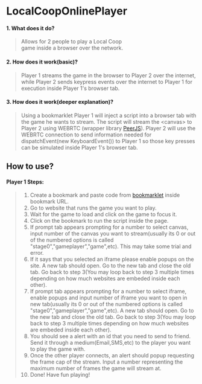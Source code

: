 # LocalCoopOnlinePlayer
  #### 1. What does it do?
  >Allows for 2 people to play a Local Coop <br>
  >game inside a browser over the network.
  #### 2. How does it work(basic)?
  >Player 1 streams the game in the browser to Player 2 over the internet, <br>
  >while Player 2 sends keypress events over the internet to Player 1 for <br>
  >execution inside Player 1's browser tab.
  #### 3. How does it work(deeper explanation)?
  >Using a bookmarklet Player 1 will inject a script into a browser tab 
  >with the game he wants to stream. The script will stream the \<canvas\>
  >to Player 2 using WEBRTC (wrapper library [PeerJS](https://peerjs.com/)). 
  >Player 2 will use the WEBRTC connection to send information needed for
  > dispatchEvent(new KeyboardEvent()) to Player 1 so those key presses can
  > be simulated inside Player 1's browser tab.
  ## How to use?
  #### Player 1 Steps:
  > 1. Create a bookmark and paste code from [bookmarklet](https://github.com/seamoose44499958/LocalCoopOnlinePlayer/blob/master/src/bookmarklet.txt "Can triple click to highlight all the code") inside bookmark URL. <br>
  > 2. Go to website that runs the game you want to play. <br>
  > 3. Wait for the game to load and click on the game to focus it. <br>
  > 4. Click on the bookmark to run the script inside the page. <br>
  > 5. If prompt tab appears prompting for a number to select canvas, input number of the canvas you want to stream(usually its 0 or out of the numbered options is called "stage0","gameplayer","game",etc). This may take some trial and error. <br>
  > 6. If it says that you selected an iframe please enable popups on the site. A new tab should open. Go to the new tab and close the old tab. Go back to step 3(You may loop back to step 3 multiple times depending on how much websites are embeded inside each other). <br>
  > 7.  If prompt tab appears prompting for a number to select iframe, enable popups and input number of iframe you want to open in new tab(usually its 0 or out of the numbered options is called "stage0","gameplayer","game",etc). A new tab should open. Go to the new tab and close the old tab. Go back to step 3(You may loop back to step 3 multiple times depending on how much websites are embeded inside each other). <br>
  > 8. You should see a alert with an id that you need to send to friend. Send it through a medium(Email,SMS,etc) to the player you want to play the game with. <br>
  >  9. Once the other player connects, an alert should popup requesting the frame cap of the stream. Input a number representing the maximum number of frames the game will stream at.
  >  10. Done! Have fun playing! 
